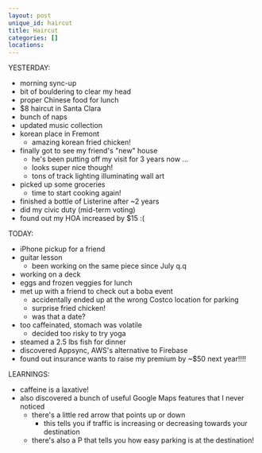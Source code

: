 ```yaml
---
layout: post
unique_id: haircut
title: Haircut
categories: []
locations: 
---
```


YESTERDAY:
* morning sync-up
* bit of bouldering to clear my head
* proper Chinese food for lunch
* $8 haircut in Santa Clara
* bunch of naps
* updated music collection
* korean place in Fremont
  * amazing korean fried chicken!
* finally got to see my friend's "new" house
  * he's been putting off my visit for 3 years now ...
  * looks super nice though!
  * tons of track lighting illuminating wall art
* picked up some groceries
  * time to start cooking again!
* finished a bottle of Listerine after ~2 years
* did my civic duty (mid-term voting)
* found out my HOA increased by $15 :(

TODAY:
* iPhone pickup for a friend
* guitar lesson
  * been working on the same piece since July q.q
* working on a deck
* eggs and frozen veggies for lunch
* met up with a friend to check out a boba event
  * accidentally ended up at the wrong Costco location for parking
  * surprise fried chicken!
  * was that a date?
* too caffeinated, stomach was volatile
  * decided too risky to try yoga
* steamed a 2.5 lbs fish for dinner
* discovered Appsync, AWS's alternative to Firebase
* found out insurance wants to raise my premium by ~$50 next year!!!!

LEARNINGS:
* caffeine is a laxative!
* also discovered a bunch of useful Google Maps features that I never noticed
  * there's a little red arrow that points up or down
    * this tells you if traffic is increasing or decreasing towards your destination
  * there's also a P that tells you how easy parking is at the destination!
